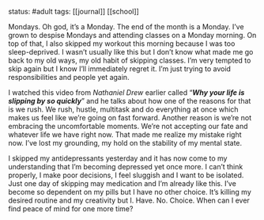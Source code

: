 status: #adult 
tags: [[journal]] [[school]]

Mondays. Oh god, it’s a Monday. The end of the month is a Monday. I’ve grown to despise Mondays and attending classes on a Monday morning. On top of that, I also skipped my workout this morning because I was too sleep-deprived. I wasn’t usually like this but I don’t know what made me go back to my old ways, my old habit of skipping classes. I’m very tempted to skip again but I know I’ll immediately regret it. I’m just trying to avoid responsibilities and people yet again.

I watched this video from *Nathaniel Drew* earlier called “***Why your life is slipping by so quickly***” and he talks about how one of the reasons for that is we rush. We rush, hustle, multitask and do everything at once which makes us feel like we’re going on fast forward. Another reason is we’re not embracing the uncomfortable moments. We’re not accepting our fate and whatever life we have right now. That made me realize my mistake right now. I’ve lost my grounding, my hold on the stability of my mental state.

I skipped my antidepressants yesterday and it has now come to my understanding that I’m becoming depressed yet once more. I can’t think properly, I make poor decisions, I feel sluggish and I want to be isolated. Just one day of skipping may medication and I’m already like this. I’ve become so dependent on my pills but I have no other choice. It’s killing my desired routine and my creativity but I. Have. No. Choice. When can I ever find peace of mind for one more time?